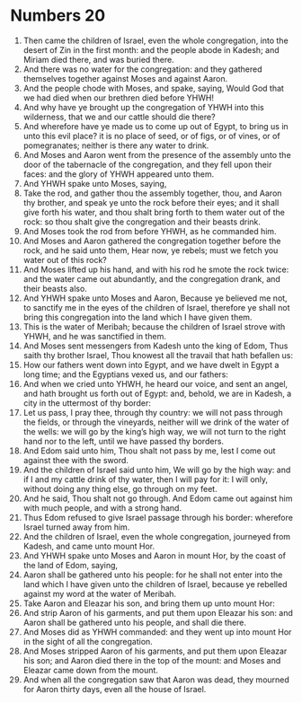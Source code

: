 ﻿# Numbers 20
1. Then came the children of Israel, even the whole congregation, into the desert of Zin in the first month: and the people abode in Kadesh; and Miriam died there, and was buried there. 
2. And there was no water for the congregation: and they gathered themselves together against Moses and against Aaron. 
3. And the people chode with Moses, and spake, saying, Would God that we had died when our brethren died before YHWH! 
4. And why have ye brought up the congregation of YHWH into this wilderness, that we and our cattle should die there? 
5. And wherefore have ye made us to come up out of Egypt, to bring us in unto this evil place? it is no place of seed, or of figs, or of vines, or of pomegranates; neither is there any water to drink. 
6. And Moses and Aaron went from the presence of the assembly unto the door of the tabernacle of the congregation, and they fell upon their faces: and the glory of YHWH appeared unto them. 
7.  And YHWH spake unto Moses, saying, 
8. Take the rod, and gather thou the assembly together, thou, and Aaron thy brother, and speak ye unto the rock before their eyes; and it shall give forth his water, and thou shalt bring forth to them water out of the rock: so thou shalt give the congregation and their beasts drink. 
9. And Moses took the rod from before YHWH, as he commanded him. 
10. And Moses and Aaron gathered the congregation together before the rock, and he said unto them, Hear now, ye rebels; must we fetch you water out of this rock? 
11. And Moses lifted up his hand, and with his rod he smote the rock twice: and the water came out abundantly, and the congregation drank, and their beasts also. 
12.  And YHWH spake unto Moses and Aaron, Because ye believed me not, to sanctify me in the eyes of the children of Israel, therefore ye shall not bring this congregation into the land which I have given them. 
13. This is the water of Meribah; because the children of Israel strove with YHWH, and he was sanctified in them. 
14.  And Moses sent messengers from Kadesh unto the king of Edom, Thus saith thy brother Israel, Thou knowest all the travail that hath befallen us: 
15. How our fathers went down into Egypt, and we have dwelt in Egypt a long time; and the Egyptians vexed us, and our fathers: 
16. And when we cried unto YHWH, he heard our voice, and sent an angel, and hath brought us forth out of Egypt: and, behold, we are in Kadesh, a city in the uttermost of thy border: 
17. Let us pass, I pray thee, through thy country: we will not pass through the fields, or through the vineyards, neither will we drink of the water of the wells: we will go by the king’s high way, we will not turn to the right hand nor to the left, until we have passed thy borders. 
18. And Edom said unto him, Thou shalt not pass by me, lest I come out against thee with the sword. 
19. And the children of Israel said unto him, We will go by the high way: and if I and my cattle drink of thy water, then I will pay for it: I will only, without doing any thing else, go through on my feet. 
20. And he said, Thou shalt not go through. And Edom came out against him with much people, and with a strong hand. 
21. Thus Edom refused to give Israel passage through his border: wherefore Israel turned away from him. 
22.  And the children of Israel, even the whole congregation, journeyed from Kadesh, and came unto mount Hor. 
23. And YHWH spake unto Moses and Aaron in mount Hor, by the coast of the land of Edom, saying, 
24. Aaron shall be gathered unto his people: for he shall not enter into the land which I have given unto the children of Israel, because ye rebelled against my word at the water of Meribah. 
25. Take Aaron and Eleazar his son, and bring them up unto mount Hor: 
26. And strip Aaron of his garments, and put them upon Eleazar his son: and Aaron shall be gathered unto his people, and shall die there. 
27. And Moses did as YHWH commanded: and they went up into mount Hor in the sight of all the congregation. 
28. And Moses stripped Aaron of his garments, and put them upon Eleazar his son; and Aaron died there in the top of the mount: and Moses and Eleazar came down from the mount. 
29. And when all the congregation saw that Aaron was dead, they mourned for Aaron thirty days, even all the house of Israel. 
